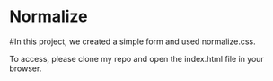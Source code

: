 # Normalize

#In this project, we created a simple form and used normalize.css.

To access, please clone my repo and open the index.html file in your browser.
